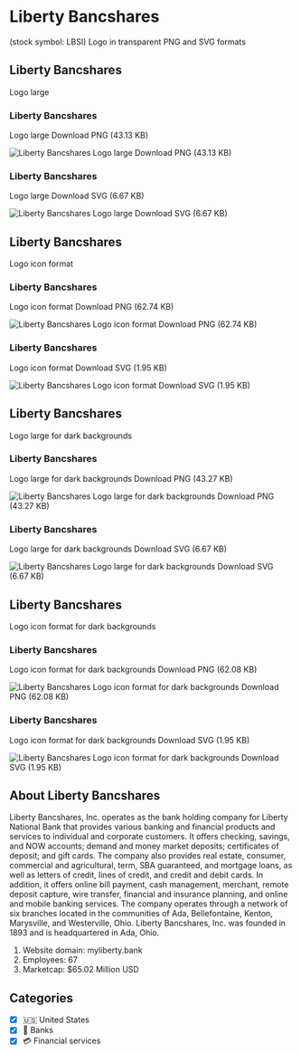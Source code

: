 # Liberty Bancshares
 (stock symbol: LBSI) Logo in transparent PNG and SVG formats

## Liberty Bancshares
 Logo large

### Liberty Bancshares
 Logo large Download PNG (43.13 KB)

![Liberty Bancshares
 Logo large Download PNG (43.13 KB)](/img/orig/LBSI_BIG-4140e178.png)

### Liberty Bancshares
 Logo large Download SVG (6.67 KB)

![Liberty Bancshares
 Logo large Download SVG (6.67 KB)](/img/orig/LBSI_BIG-e1fa7107.svg)

## Liberty Bancshares
 Logo icon format

### Liberty Bancshares
 Logo icon format Download PNG (62.74 KB)

![Liberty Bancshares
 Logo icon format Download PNG (62.74 KB)](/img/orig/LBSI-31cc5f34.png)

### Liberty Bancshares
 Logo icon format Download SVG (1.95 KB)

![Liberty Bancshares
 Logo icon format Download SVG (1.95 KB)](/img/orig/LBSI-82a54b16.svg)

## Liberty Bancshares
 Logo large for dark backgrounds

### Liberty Bancshares
 Logo large for dark backgrounds Download PNG (43.27 KB)

![Liberty Bancshares
 Logo large for dark backgrounds Download PNG (43.27 KB)](/img/orig/LBSI_BIG.D-94f91ca4.png)

### Liberty Bancshares
 Logo large for dark backgrounds Download SVG (6.67 KB)

![Liberty Bancshares
 Logo large for dark backgrounds Download SVG (6.67 KB)](/img/orig/LBSI_BIG.D-1e9705ee.svg)

## Liberty Bancshares
 Logo icon format for dark backgrounds

### Liberty Bancshares
 Logo icon format for dark backgrounds Download PNG (62.08 KB)

![Liberty Bancshares
 Logo icon format for dark backgrounds Download PNG (62.08 KB)](/img/orig/LBSI.D-3aedbfcc.png)

### Liberty Bancshares
 Logo icon format for dark backgrounds Download SVG (1.95 KB)

![Liberty Bancshares
 Logo icon format for dark backgrounds Download SVG (1.95 KB)](/img/orig/LBSI.D-ca6fd8e4.svg)

## About Liberty Bancshares


Liberty Bancshares, Inc. operates as the bank holding company for Liberty National Bank that provides various banking and financial products and services to individual and corporate customers. It offers checking, savings, and NOW accounts; demand and money market deposits; certificates of deposit; and gift cards. The company also provides real estate, consumer, commercial and agricultural, term, SBA guaranteed, and mortgage loans, as well as letters of credit, lines of credit, and credit and debit cards. In addition, it offers online bill payment, cash management, merchant, remote deposit capture, wire transfer, financial and insurance planning, and online and mobile banking services. The company operates through a network of six branches located in the communities of Ada, Bellefontaine, Kenton, Marysville, and Westerville, Ohio. Liberty Bancshares, Inc. was founded in 1893 and is headquartered in Ada, Ohio.

1. Website domain: myliberty.bank
2. Employees: 67
3. Marketcap: $65.02 Million USD


## Categories
- [x] 🇺🇸 United States
- [x] 🏦 Banks
- [x] 💳 Financial services
